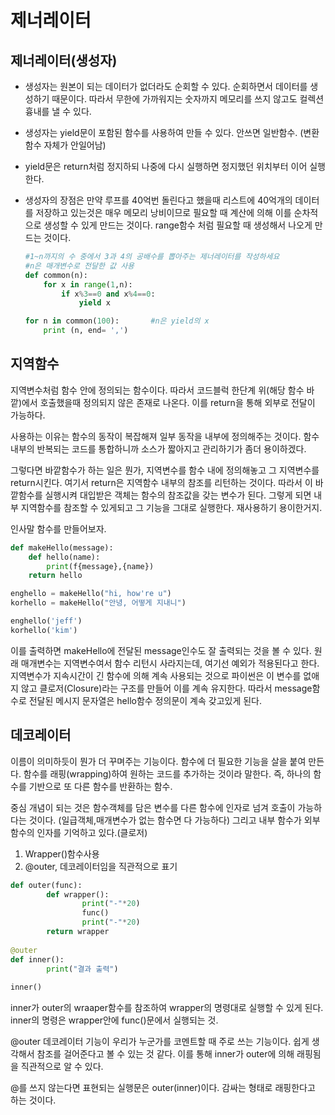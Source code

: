 # 제너레이터

## 제너레이터(생성자)

- 생성자는 원본이 되는 데이터가 없더라도 순회할 수 있다. 순회하면서 데이터를 생성하기 때문이다. 따라서 무한에 가까워지는 숫자까지 메모리를 쓰지 않고도 컬렉션 흉내를 낼 수 있다.

- 생성자는 yield문이 포함된 함수를 사용하여 만들 수 있다. 안쓰면 일반함수. (변환함수 자체가 안일어남)

- yield문은 return처럼 정지하되 나중에 다시 실행하면 정지했던 위치부터 이어 실행한다. 

- 생성자의 장점은 만약 루프를 40억번 돌린다고 했을때 리스트에 40억개의 데이터를 저장하고 있는것은 매우 메모리 낭비이므로 필요할 때 계산에 의해 이를 순차적으로 생성할 수 있게 만드는 것이다. range함수 처럼 필요할 때 생성해서 나오게 만드는 것이다. 

  ~~~ python
  #1~n까지의 수 중에서 3과 4의 공배수를 뽑아주는 제너레이터를 작성하세요 
  #n은 매개변수로 전달한 값 사용
  def common(n):
      for x in range(1,n): 
          if x%3==0 and x%4==0:
              yield x
  
  for n in common(100):       #n은 yield의 x
      print (n, end= ',')
  ~~~

  

## 지역함수

지역변수처럼 함수 안에 정의되는 함수이다. 따라서 코드블럭 한단계 위(해당 함수 바깥)에서 호출했을때 정의되지 않은 존재로 나온다. 이를 return을 통해 외부로 전달이 가능하다. 

사용하는 이유는 함수의 동작이 복잡해져 일부 동작을 내부에 정의해주는 것이다. 함수 내부의 반복되는 코드를 통합하니까 소스가 짧아지고 관리하기가 좀더 용이하겠다. 

그렇다면 바깥함수가 하는 일은 뭔가, 지역변수를 함수 내에 정의해놓고 그 지역변수를 return시킨다. 여기서 return은 지역함수 내부의 참조를 리턴하는 것이다. 따라서 이 바깥함수를 실행시켜 대입받은 객체는 함수의 참조값을 갖는 변수가 된다. 그렇게 되면 내부 지역함수를 참조할 수 있게되고 그 기능을 그대로 실행한다. 재사용하기 용이한거지. 

인사말 함수를 만들어보자. 

~~~ python
def makeHello(message):
	def hello(name):
		print(f{message},{name})
	return hello

enghello = makeHello("hi, how're u")
korhello = makeHello("안녕, 어떻게 지내니")

enghello('jeff')
korhello('kim')
~~~

이를 출력하면 makeHello에 전달된 message인수도 잘 출력되는 것을 볼 수 있다. 원래 매개변수는 지역변수여서 함수 리턴시 사라지는데, 여기선 예외가 적용된다고 한다. 지역변수가 지속시간이 긴 함수에 의해 계속 사용되는 것으로 파이썬은 이 변수를 없애지 않고 클로저(Closure)라는 구조를 만들어 이를 계속 유지한다. 따라서 message함수로 전달된 메시지 문자열은 hello함수 정의문이 계속 갖고있게 된다. 



## 데코레이터

이름이 의미하듯이 뭔가 더 꾸며주는 기능이다. 함수에 더 필요한 기능을 살을 붙여 만든다. 함수를 래핑(wrapping)하여 원하는 코드를 추가하는 것이라 말한다. 즉, 하나의 함수를 기반으로 또 다른 함수를 반환하는 함수. 

중심 개념이 되는 것은 함수객체를 담은 변수를 다른 함수에 인자로 넘겨 호출이 가능하다는 것이다. (일급객체,매개변수가 없는 함수면 다 가능하다) 그리고 내부 함수가 외부함수의 인자를 기억하고 있다.(클로저)

1. Wrapper()함수사용
2. @outer, 데코레이터임을 직관적으로 표기

~~~ python
def outer(func):
		def wrapper():
				print("-"*20)
				func()
				print("-"*20)
		return wrapper
	
@outer
def inner():
		print("결과 출력")
		
inner()
~~~



inner가 outer의 wraaper함수를 참조하여 wrapper의 명령대로 실행할 수 있게 된다. inner의 명령은 wrapper안에 func()문에서 실행되는 것. 

@outer 데코레이터 기능이 우리가 누군가를 코멘트할 때 주로 쓰는 기능이다. 쉽게 생각해서 참조를 걸어준다고 볼 수 있는 것 같다. 이를 통해 inner가 outer에 의해 래핑됨을 직관적으로 알 수 있다. 

@를 쓰지 않는다면 표현되는 실행문은 outer(inner)이다. 감싸는 형태로 래핑한다고 하는 것이다. 

